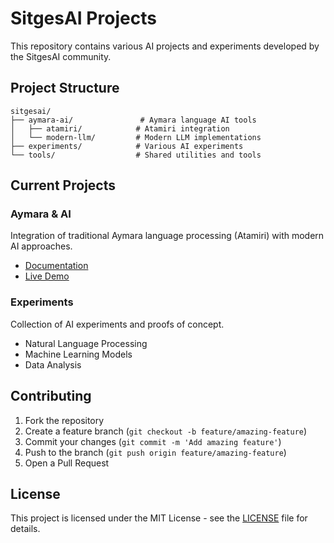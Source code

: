 # SitgesAI Projects

This repository contains various AI projects and experiments developed by the SitgesAI community.

## Project Structure

```
sitgesai/
├── aymara-ai/               # Aymara language AI tools
│   ├── atamiri/            # Atamiri integration
│   └── modern-llm/         # Modern LLM implementations
├── experiments/            # Various AI experiments
└── tools/                  # Shared utilities and tools
```

## Current Projects

### Aymara & AI
Integration of traditional Aymara language processing (Atamiri) with modern AI approaches.
- [Documentation](./aymara-ai/README.md)
- [Live Demo](https://sitgesai.github.io/aymara-ai)

### Experiments
Collection of AI experiments and proofs of concept.
- Natural Language Processing
- Machine Learning Models
- Data Analysis

## Contributing
1. Fork the repository
2. Create a feature branch (`git checkout -b feature/amazing-feature`)
3. Commit your changes (`git commit -m 'Add amazing feature'`)
4. Push to the branch (`git push origin feature/amazing-feature`)
5. Open a Pull Request

## License
This project is licensed under the MIT License - see the [LICENSE](LICENSE) file for details.
